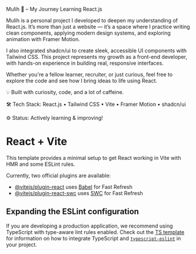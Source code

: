 
Mulih 🏡 – My Journey Learning React.js

Mulih is a personal project I developed to deepen my understanding of React.js. It’s more than just a website — it’s a space where I practice writing clean components, applying modern design systems, and exploring animation with Framer Motion.

I also integrated shadcn/ui to create sleek, accessible UI components with Tailwind CSS. This project represents my growth as a front-end developer, with hands-on experience in building real, responsive interfaces.

Whether you're a fellow learner, recruiter, or just curious, feel free to explore the code and see how I bring ideas to life using React.

💡 Built with curiosity, code, and a lot of caffeine.

🛠️ Tech Stack: React.js • Tailwind CSS • Vite • Framer Motion • shadcn/ui

⚙️ Status: Actively learning & improving!

# React + Vite

This template provides a minimal setup to get React working in Vite with HMR and some ESLint rules.

Currently, two official plugins are available:

- [@vitejs/plugin-react](https://github.com/vitejs/vite-plugin-react/blob/main/packages/plugin-react) uses [Babel](https://babeljs.io/) for Fast Refresh
- [@vitejs/plugin-react-swc](https://github.com/vitejs/vite-plugin-react/blob/main/packages/plugin-react-swc) uses [SWC](https://swc.rs/) for Fast Refresh

## Expanding the ESLint configuration

If you are developing a production application, we recommend using TypeScript with type-aware lint rules enabled. Check out the [TS template](https://github.com/vitejs/vite/tree/main/packages/create-vite/template-react-ts) for information on how to integrate TypeScript and [`typescript-eslint`](https://typescript-eslint.io) in your project.
